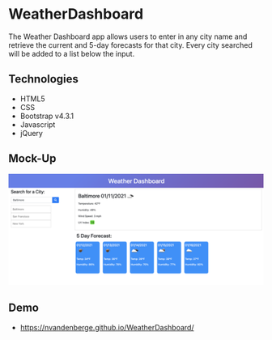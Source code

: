 # WeatherDashboard
The Weather Dashboard app allows users to enter in any city name and retrieve the current and 5-day forecasts for that city. Every city searched will be added to a list below the input. 

## Technologies
- HTML5
- CSS
- Bootstrap v4.3.1
- Javascript
- jQuery

## Mock-Up
![Weather Dashboard](./assets/images/homework06-mockup.png)

## Demo
- https://nvandenberge.github.io/WeatherDashboard/
